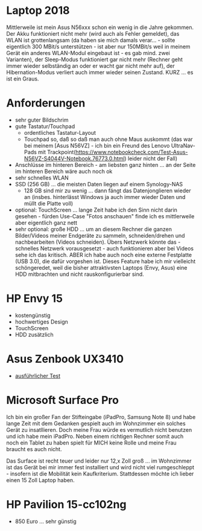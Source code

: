# Laptop 2018

Mittlerweile ist mein Asus N56xxx schon ein wenig in die Jahre gekommen. Der Akku funktioniert nicht mehr (wird auch als Fehler gemeldet), das WLAN ist grottenlangsam (da haben sie mich damals verar... - sollte eigentlich 300 MBit/s unterstützen - ist aber nur 150MBit/s weil in meinem Gerät ein anderes WLAN-Modul eingebaut ist - es gab mind. zwei Varianten), der Sleep-Modus funktioniert gar nicht mehr (Rechner geht immer wieder selbständig an oder er wacht gar nicht mehr auf), der Hibernation-Modus verliert auch immer wieder seinen Zustand. KURZ ... es ist ein Graus.

# Anforderungen
* sehr guter Bildschrim
* gute Tastatur/Touchpad
  * ordentliches Tastatur-Layout
  * Touchpad so, daß so daß man auch ohne Maus auskommt (das war bei meinem [Asus N56VZ] - ich bin ein Freund des Lenovo UltraNav-Pads mit Trackpoint(https://www.notebookcheck.com/Test-Asus-N56VZ-S4044V-Notebook.76773.0.html) leider nicht der Fall)
* Anschlüsse im hinteren Bereich - am liebsten ganz hinten ... an der Seite im hinteren Bereich wäre auch noch ok
* sehr schnelles WLAN
* SSD (256 GB) ... die meisten Daten liegen auf einem Synology-NAS
  * 128 GB sind mir zu wenig ... dann fängt das Datenjonglieren wieder an (insbes. hinterlässt Windows ja auch immer wieder Daten und müllt die Platte voll)
* optional: TouchScreen ... lange Zeit habe ich den Sinn nicht darin gesehen - fürden Use-Case "Fotos anschauen" finde ich es mittlerweile aber eigentlich ganz nett
* sehr optional: große HDD ... um an diesem Rechner die ganzen Bilder/Videos meiner Endgeräte zu sammeln, schneiden/drehen und nachbearbeiten (Videos schneiden). Übers Netzwerk könnte das - schnelles Netzwerk vorausgesetzt - auch funktionieren aber bei Videos sehe ich das kritisch. ABER ich habe auch noch eine externe Festplatte (USB 3.0), die dafür vorgeshen ist. Dieses Feature habe ich mir vielleicht schöngeredet, weil die bisher attraktivsten Laptops (Envy, Asus) eine HDD mitbrachten und nicht rauskonfigurierbar sind.

# HP Envy 15
* kostengünstig
* hochwertiges Design
* TouchScreen
* HDD zusätzlich

# Asus Zenbook UX3410
* [ausführlicher Test](https://www.hardwareluxx.de/index.php/artikel/hardware/notebooks/41761-asus-zenbook-ux3410u-im-test.html?start=1)

# Microsoft Surface Pro
Ich bin ein großer Fan der Stifteingabe (iPadPro, Samsung Note 8) und habe lange Zeit mit dem Gedanken gespielt auch im Wohnzimmer ein solches Gerät zu insatllieren. Doch meine Frau würde es vermutlich nicht benutzen und ich habe mein iPadPro. Neben einem richtigen Rechner somit auch noch ein Tablet zu haben spielt für MICH keine Rolle und meine Frau braucht es auch nicht.

Das Surface ist recht teuer und leider nur 12,x Zoll groß ... im Wohnzimmer ist das Gerät bei mir immer fest installiert und wird nicht viel rumgeschleppt - insofern ist die Mobilität kein Kaufkriterium. Stattdessen möchte ich lieber einen 15 Zoll Laptop haben.

# HP Pavilion 15-cc102ng
* 850 Euro ... sehr günstig
